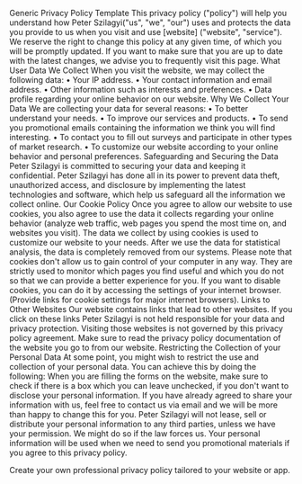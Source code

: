 Generic Privacy Policy Template
This privacy policy ("policy") will help you understand how Peter Szilagyi("us", "we", "our") uses and protects the data you provide to us when you visit and use [website] ("website", "service").
We reserve the right to change this policy at any given time, of which you will be promptly updated. If you want to make sure that you are up to date with the latest changes, we advise you to frequently visit this page.
What User Data We Collect
When you visit the website, we may collect the following data:
•	Your IP address.
•	Your contact information and email address.
•	Other information such as interests and preferences.
•	Data profile regarding your online behavior on our website.
Why We Collect Your Data
We are collecting your data for several reasons:
•	To better understand your needs.
•	To improve our services and products.
•	To send you promotional emails containing the information we think you will find interesting.
•	To contact you to fill out surveys and participate in other types of market research.
•	To customize our website according to your online behavior and personal preferences.
Safeguarding and Securing the Data
Peter Szilagyi is committed to securing your data and keeping it confidential. Peter Szilagyi has done all in its power to prevent data theft, unauthorized access, and disclosure by implementing the latest technologies and software, which help us safeguard all the information we collect online.
Our Cookie Policy
Once you agree to allow our website to use cookies, you also agree to use the data it collects regarding your online behavior (analyze web traffic, web pages you spend the most time on, and websites you visit).
The data we collect by using cookies is used to customize our website to your needs. After we use the data for statistical analysis, the data is completely removed from our systems.
Please note that cookies don't allow us to gain control of your computer in any way. They are strictly used to monitor which pages you find useful and which you do not so that we can provide a better experience for you.
If you want to disable cookies, you can do it by accessing the settings of your internet browser. (Provide links for cookie settings for major internet browsers).
Links to Other Websites
Our website contains links that lead to other websites. If you click on these links Peter Szilagyi is not held responsible for your data and privacy protection. Visiting those websites is not governed by this privacy policy agreement. Make sure to read the privacy policy documentation of the website you go to from our website.
Restricting the Collection of your Personal Data
At some point, you might wish to restrict the use and collection of your personal data. You can achieve this by doing the following:
When you are filling the forms on the website, make sure to check if there is a box which you can leave unchecked, if you don't want to disclose your personal information.
If you have already agreed to share your information with us, feel free to contact us via email and we will be more than happy to change this for you.
Peter Szilagyi will not lease, sell or distribute your personal information to any third parties, unless we have your permission. We might do so if the law forces us. Your personal information will be used when we need to send you promotional materials if you agree to this privacy policy.


Create your own professional privacy policy tailored to your website or app.


